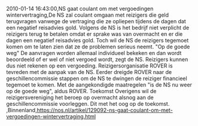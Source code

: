 2010-01-14 16:43:00,NS gaat coulant om met vergoedingen wintervertraging,De NS zal coulant omgaan met reizigers die geld terugvragen vanwege de vertraging die ze opliepen tijdens de dagen dat een negatief reisadvies gold. Volgens de NS is het bedrijf niet verplicht de reizigers terug te betalen omdat er sprake was van overmacht en er die dagen een negatief reisadvies gold. Toch wil de NS de reizigers tegemoet komen om te laten zien dat ze de problemen serieus neemt. "Op de goede weg" De aanvragen worden allemaal individueel bekeken en dan wordt beoordeeld of er wel of niet vergoed wordt, zegt de NS. Reizigers kunnen dus niet rekenen op een vergoeding. Reizigersorganisatie ROVER is tevreden met de aanpak van de NS. Eerder dreigde ROVER naar de geschillencommissie stappen om de NS te dwingen de reiziger financieel tegemoet te komen. Met de aangekondigde maatregelen "is de NS nu weer op de goede weg", aldus ROVER. Toekomst Overigens wil de reizigersvereniging het beroep op overmacht alsnog aan de geschillencommissie voorleggen. Dit met het oog op de toekomst. ,Binnenland,https://nos.nl/artikel/129092-ns-gaat-coulant-om-met-vergoedingen-wintervertraging.html